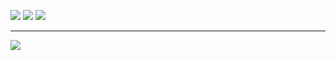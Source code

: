 ![](https://github-readme-stats.vercel.app/api/top-langs/?username=sikigasa&layout=compact&show_icons=true&theme=onedark)
![](https://github-readme-stats.vercel.app/api?username=sikigasa&theme=onedark&show_icons=ture)
![](http://github-profile-summary-cards.vercel.app/api/cards/most-commit-language?username=sikigasa&theme=onedark)
<hr>

![](https://github-profile-trophy.vercel.app/?username=sikigasa&theme=onedark)
<!--   <img alt="github contribute" width= "100%" src="http://github-profile-summary-cards.vercel.app/api/cards/profile-details?username=sikigasa&theme=github" /> -->

<!--
**sikigasa/sikigasa** is a ✨ _special_ ✨ repository because its `README.md` (this file) appears on your GitHub profile.

Here are some ideas to get you started:

- 🔭 I’m currently working on ...
- 🌱 I’m currently learning ...
- 👯 I’m looking to collaborate on ...
- 🤔 I’m looking for help with ...
- 💬 Ask me about ...
- 📫 How to reach me: ...
- 😄 Pronouns: ...
- ⚡ Fun fact: ...
-->
